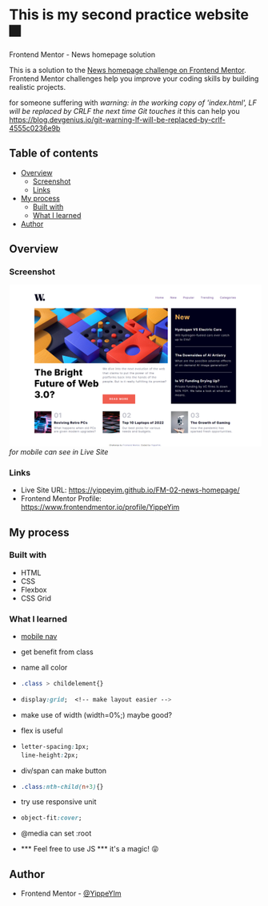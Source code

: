 # This is my second practice website 🎆

Frontend Mentor - News homepage solution

This is a solution to the [News homepage challenge on Frontend Mentor](https://www.frontendmentor.io/challenges/news-homepage-H6SWTa1MFl). Frontend Mentor challenges help you improve your coding skills by building realistic projects. 

for someone suffering with *warning: in the working copy of 'index.html', LF will be replaced by CRLF the next time Git touches it* this can help you https://blog.devgenius.io/git-warning-lf-will-be-replaced-by-crlf-4555c0236e9b

## Table of contents

- [Overview](#overview)
  - [Screenshot](#screenshot)
  - [Links](#links)
- [My process](#my-process)
  - [Built with](#built-with)
  - [What I learned](#what-i-learned)
- [Author](#author)


## Overview

### Screenshot

![](./screenshot/homepage-laptop.png)
*for mobile can see in Live Site*
<!-- ![](./screenshot/homepage-mobile.png) -->


### Links

- Live Site URL: https://yippeyim.github.io/FM-02-news-homepage/
- Frontend Mentor Profile: https://www.frontendmentor.io/profile/YippeYim

## My process

### Built with

- HTML
- CSS
- Flexbox
- CSS Grid

### What I learned

- [mobile nav](https://www.youtube.com/watch?v=PGJKSf6JFsk)
- get benefit from class
- name all color
- ```css
  .class > childelement{}
  ```
- ```css
  display:grid;  <!-- make layout easier -->
  ```
- make use of width (width=0%;) maybe good?
- flex is useful
- ```css
  letter-spacing:1px;
  line-height:2px;
  ```
- div/span can make button
- ```css
  .class:nth-child(n+3){}
  ```
- try use responsive unit
- ```css
  object-fit:cover;
  ```
- @media can set :root

- *** Feel free to use JS *** it's a magic! 😝

## Author

- Frontend Mentor - [@YippeYIm](https://www.frontendmentor.io/profile/YippeYim)

